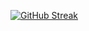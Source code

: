 [![GitHub Streak](http://github-readme-streak-stats.herokuapp.com?user=SanjayNithin2002&theme=onedark&date_format=M%20j%5B%2C%20Y%5D)](https://git.io/streak-stats)
